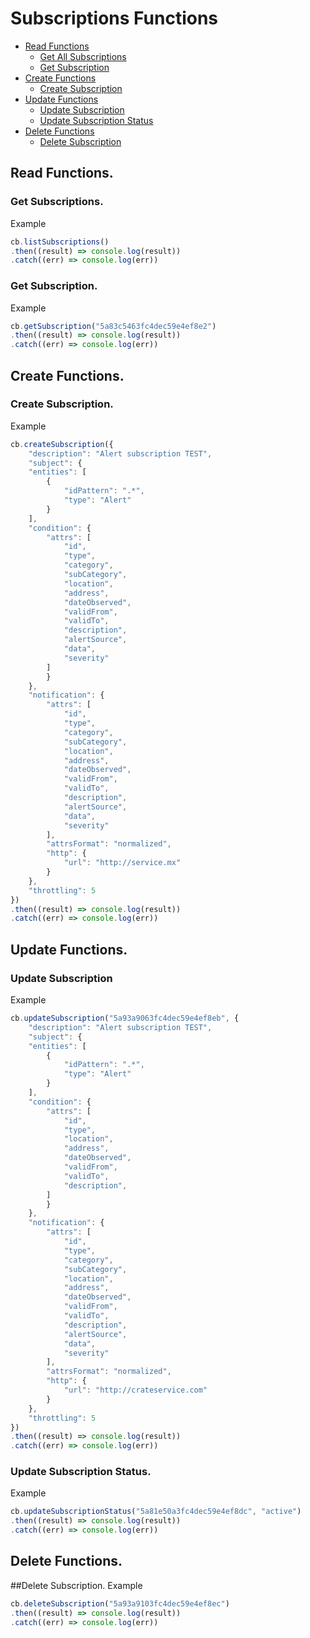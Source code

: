 # Subscriptions Functions

* [Read Functions](#read-functions)
	* [Get All Subscriptions](#get-all-subscriptions)
	* [Get Subscription](#get-subscription)
* [Create Functions](#create-functions)
	* [Create Subscription](#create-subscription)
* [Update Functions](#update-functions)
    * [Update Subscription](#update-subscription)
    * [Update Subscription Status](#update-subscription-status)
* [Delete Functions](#dele-functions)
	* [Delete Subscription](#delete-subscription)

## Read Functions.

### Get Subscriptions.
Example
```js
cb.listSubscriptions()
.then((result) => console.log(result))
.catch((err) => console.log(err))
```
### Get Subscription.
Example
```js
cb.getSubscription("5a83c5463fc4dec59e4ef8e2")
.then((result) => console.log(result))
.catch((err) => console.log(err))
```
## Create Functions.

### Create Subscription.
Example
```js
cb.createSubscription({
	"description": "Alert subscription TEST",
	"subject": {
	"entities": [
  		{
			"idPattern": ".*",
			"type": "Alert"
		}
	],
	"condition": {
		"attrs": [
  			"id",	
  			"type",
  			"category",
  			"subCategory",
  			"location",
  			"address",
  			"dateObserved",
  			"validFrom",
  			"validTo",
  			"description",
  			"alertSource",
  			"data",
  			"severity"
		]
		}
	},
	"notification": {
  		"attrs": [
  			"id",  
          	"type",
            "category",
            "subCategory",
            "location",
            "address",
            "dateObserved",
            "validFrom",
            "validTo",
            "description",
            "alertSource",
            "data",
            "severity"
        ],
		"attrsFormat": "normalized",
		"http": {
			"url": "http://service.mx"
		}
	},
	"throttling": 5
})
.then((result) => console.log(result))
.catch((err) => console.log(err))
```

## Update Functions.

### Update Subscription
Example
```js
cb.updateSubscription("5a93a9063fc4dec59e4ef8eb", {
	"description": "Alert subscription TEST",
	"subject": {
	"entities": [
  		{
			"idPattern": ".*",
			"type": "Alert"
		}
	],
	"condition": {
		"attrs": [
  			"id",	
  			"type",
  			"location",
  			"address",
  			"dateObserved",
  			"validFrom",
  			"validTo",
  			"description",
		]
		}
	},
	"notification": {
  		"attrs": [
  			"id",  
          	"type",
            "category",
            "subCategory",
            "location",
            "address",
            "dateObserved",
            "validFrom",
            "validTo",
            "description",
            "alertSource",
            "data",
            "severity"
        ],
		"attrsFormat": "normalized",
		"http": {
			"url": "http://crateservice.com"
		}
	},
	"throttling": 5
})
.then((result) => console.log(result))
.catch((err) => console.log(err))
```
### Update Subscription Status.
Example
```js
cb.updateSubscriptionStatus("5a81e50a3fc4dec59e4ef8dc", "active")
.then((result) => console.log(result))
.catch((err) => console.log(err))
```

## Delete Functions.

##Delete Subscription.
Example
```js
cb.deleteSubscription("5a93a9103fc4dec59e4ef8ec")
.then((result) => console.log(result))
.catch((err) => console.log(err))
```
